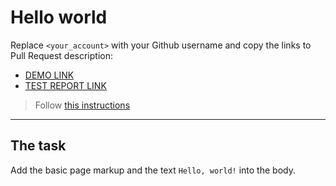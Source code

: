 # Hello world
Replace `<your_account>` with your Github username and copy the links to Pull Request description:
- [DEMO LINK](https://Oleksandra-Shevchenko.github.io/layout_hello-world/)
- [TEST REPORT LINK](https://Oleksandra-Shevchenko.github.io/layout_hello-world/report/html_report/)

> Follow [this instructions](https://mate-academy.github.io/layout_task-guideline/#how-to-solve-the-layout-tasks-on-github)
___

## The task
Add the basic page markup and the text `Hello, world!` into the body.
